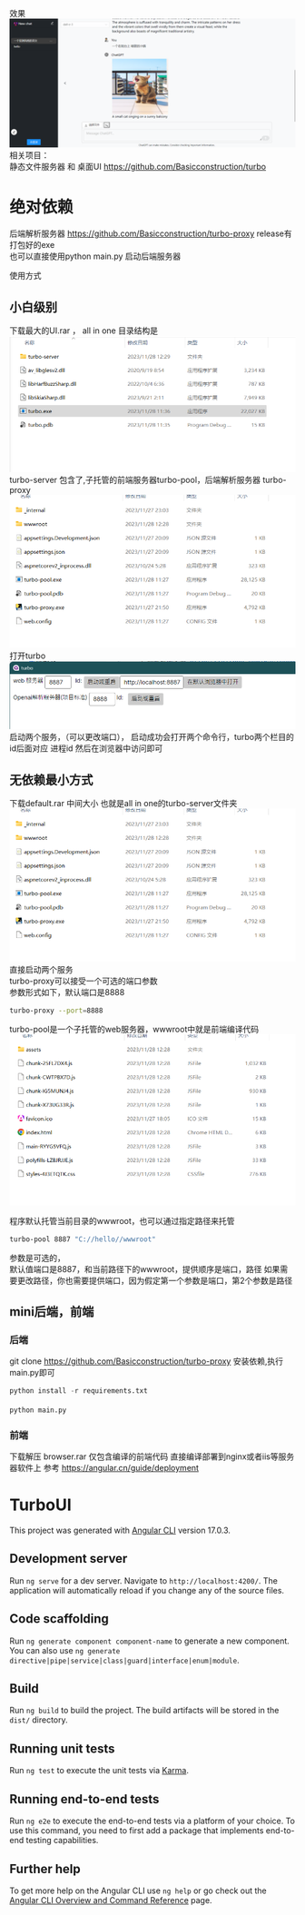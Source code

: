 效果
![img.png](turbo-screen.png)
相关项目：  
静态文件服务器 和 桌面UI
https://github.com/Basicconstruction/turbo
# 绝对依赖
后端解析服务器 https://github.com/Basicconstruction/turbo-proxy
release有打包好的exe  
也可以直接使用python main.py 启动后端服务器


使用方式  
## 小白级别
下载最大的UI.rar ， all in one 
目录结构是
![img.png](img.png)  
turbo-server 包含了,子托管的前端服务器turbo-pool，后端解析服务器
turbo-proxy
![img_1.png](img_1.png)
打开turbo
![img_2.png](img_2.png)
启动两个服务，（可以更改端口），
启动成功会打开两个命令行，turbo两个栏目的id后面对应
进程id
然后在浏览器中访问即可
## 无依赖最小方式
下载default.rar 中间大小
也就是all in one的turbo-server文件夹
![img_1.png](img_1.png)
直接启动两个服务  
turbo-proxy可以接受一个可选的端口参数  
参数形式如下，默认端口是8888
```bash
turbo-proxy --port=8888
```
turbo-pool是一个子托管的web服务器，wwwroot中就是前端编译代码 
![img_3.png](img_3.png)

程序默认托管当前目录的wwwroot，也可以通过指定路径来托管
```bash
turbo-pool 8887 "C://hello//wwwroot"
```
参数是可选的，  
默认值端口是8887，和当前路径下的wwwroot，提供顺序是端口，路径
如果需要更改路径，你也需要提供端口，因为假定第一个参数是端口，第2个参数是路径


## mini后端，前端
### 后端
git clone https://github.com/Basicconstruction/turbo-proxy
安装依赖,执行main.py即可
```python
python install -r requirements.txt

python main.py
```
### 前端
下载解压 browser.rar 仅包含编译的前端代码
直接编译部署到nginx或者iis等服务器软件上
参考
https://angular.cn/guide/deployment

# TurboUI

This project was generated with [Angular CLI](https://github.com/angular/angular-cli) version 17.0.3.

## Development server

Run `ng serve` for a dev server. Navigate to `http://localhost:4200/`. The application will automatically reload if you change any of the source files.

## Code scaffolding

Run `ng generate component component-name` to generate a new component. You can also use `ng generate directive|pipe|service|class|guard|interface|enum|module`.

## Build

Run `ng build` to build the project. The build artifacts will be stored in the `dist/` directory.

## Running unit tests

Run `ng test` to execute the unit tests via [Karma](https://karma-runner.github.io).

## Running end-to-end tests

Run `ng e2e` to execute the end-to-end tests via a platform of your choice. To use this command, you need to first add a package that implements end-to-end testing capabilities.

## Further help

To get more help on the Angular CLI use `ng help` or go check out the [Angular CLI Overview and Command Reference](https://angular.io/cli) page.
